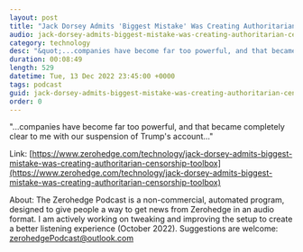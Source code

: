 ```yaml
---
layout: post
title: "Jack Dorsey Admits 'Biggest Mistake' Was Creating Authoritarian Censorship Toolbox"
audio: jack-dorsey-admits-biggest-mistake-was-creating-authoritarian-censorship-toolbox-0
category: technology
desc: "&quot;...companies have become far too powerful, and that became completely clear to me with our suspension of Trump's account...&quot;"
duration: 00:08:49
length: 529
datetime: Tue, 13 Dec 2022 23:45:00 +0000
tags: podcast
guid: jack-dorsey-admits-biggest-mistake-was-creating-authoritarian-censorship-toolbox-0
order: 0
---
```

&quot;...companies have become far too powerful, and that became completely clear to me with our suspension of Trump's account...&quot;

Link: [https://www.zerohedge.com/technology/jack-dorsey-admits-biggest-mistake-was-creating-authoritarian-censorship-toolbox](https://www.zerohedge.com/technology/jack-dorsey-admits-biggest-mistake-was-creating-authoritarian-censorship-toolbox)

About: The Zerohedge Podcast is a non-commercial, automated program, designed to give people a way to get news from Zerohedge in an audio format.  I am actively working on tweaking and improving the setup to create a better listening experience (October 2022).  Suggestions are welcome: [zerohedgePodcast@outlook.com](mailto:zerohedgePodcast@outlook.com)